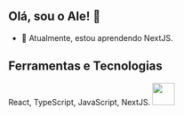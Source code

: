 ## Olá, sou o Ale! 👋


- 🌱 Atualmente, estou aprendendo NextJS.

 ## Ferramentas e Tecnologias
 React, TypeScript, JavaScript, NextJS.
<img src="https://cdn.jsdelivr.net/gh/devicons/devicon@latest/icons/react/react-original-wordmark.svg" width="40" height="40" />
          

